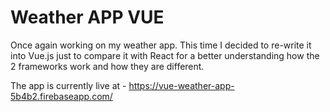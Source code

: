 # Weather APP VUE

Once again working on my weather app. This time I decided to re-write it into Vue.js just to compare it with React for a better understanding how the 2 frameworks work and how they are different.

The app is currently live at - https://vue-weather-app-5b4b2.firebaseapp.com/